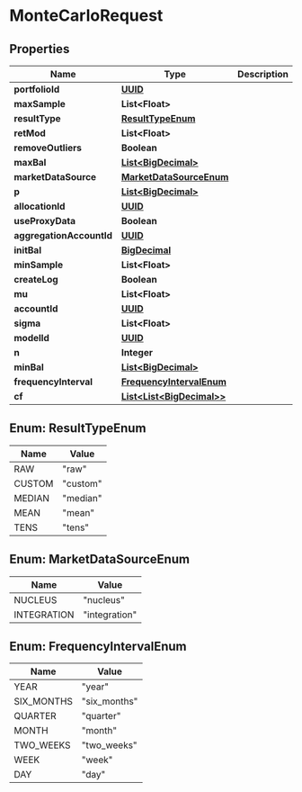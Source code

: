 
# MonteCarloRequest

## Properties
Name | Type | Description | Notes
------------ | ------------- | ------------- | -------------
**portfolioId** | [**UUID**](UUID.md) |  |  [optional]
**maxSample** | **List&lt;Float&gt;** |  |  [optional]
**resultType** | [**ResultTypeEnum**](#ResultTypeEnum) |  |  [optional]
**retMod** | **List&lt;Float&gt;** |  |  [optional]
**removeOutliers** | **Boolean** |  |  [optional]
**maxBal** | [**List&lt;BigDecimal&gt;**](BigDecimal.md) |  |  [optional]
**marketDataSource** | [**MarketDataSourceEnum**](#MarketDataSourceEnum) |  |  [optional]
**p** | [**List&lt;BigDecimal&gt;**](BigDecimal.md) |  |  [optional]
**allocationId** | [**UUID**](UUID.md) |  |  [optional]
**useProxyData** | **Boolean** |  |  [optional]
**aggregationAccountId** | [**UUID**](UUID.md) |  |  [optional]
**initBal** | [**BigDecimal**](BigDecimal.md) |  |  [optional]
**minSample** | **List&lt;Float&gt;** |  |  [optional]
**createLog** | **Boolean** |  |  [optional]
**mu** | **List&lt;Float&gt;** |  |  [optional]
**accountId** | [**UUID**](UUID.md) |  |  [optional]
**sigma** | **List&lt;Float&gt;** |  |  [optional]
**modelId** | [**UUID**](UUID.md) |  |  [optional]
**n** | **Integer** |  |  [optional]
**minBal** | [**List&lt;BigDecimal&gt;**](BigDecimal.md) |  |  [optional]
**frequencyInterval** | [**FrequencyIntervalEnum**](#FrequencyIntervalEnum) |  |  [optional]
**cf** | [**List&lt;List&lt;BigDecimal&gt;&gt;**](List.md) |  | 


<a name="ResultTypeEnum"></a>
## Enum: ResultTypeEnum
Name | Value
---- | -----
RAW | &quot;raw&quot;
CUSTOM | &quot;custom&quot;
MEDIAN | &quot;median&quot;
MEAN | &quot;mean&quot;
TENS | &quot;tens&quot;


<a name="MarketDataSourceEnum"></a>
## Enum: MarketDataSourceEnum
Name | Value
---- | -----
NUCLEUS | &quot;nucleus&quot;
INTEGRATION | &quot;integration&quot;


<a name="FrequencyIntervalEnum"></a>
## Enum: FrequencyIntervalEnum
Name | Value
---- | -----
YEAR | &quot;year&quot;
SIX_MONTHS | &quot;six_months&quot;
QUARTER | &quot;quarter&quot;
MONTH | &quot;month&quot;
TWO_WEEKS | &quot;two_weeks&quot;
WEEK | &quot;week&quot;
DAY | &quot;day&quot;



